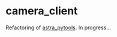 # camera_client

Refactoring of [astra_pytools](https://github.com/accph/astra_pytools). In progress...

